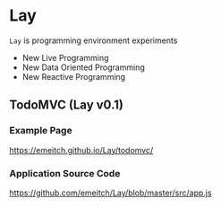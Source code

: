 # Lay

`Lay` is programming environment experiments
- New Live Programming
- New Data Oriented Programming
- New Reactive Programming

## TodoMVC (Lay v0.1)

### Example Page
https://emeitch.github.io/Lay/todomvc/

### Application Source Code
https://github.com/emeitch/Lay/blob/master/src/app.js
